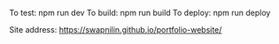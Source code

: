 To test: npm run dev
To build: npm run build
To deploy: npm run deploy

Site address: https://swapnilin.github.io/portfolio-website/
